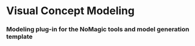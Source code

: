 #  Visual Concept Modeling
### Modeling plug-in for the NoMagic tools and model generation template
